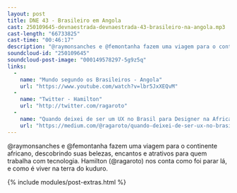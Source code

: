 ```yaml
---
layout: post
title: DNE 43 - Brasileiro em Angola
cast: 250109645-devnaestrada-devnaestrada-43-brasileiro-na-angola.mp3
cast-length: "66733825"
cast-time: "00:46:17"
description: "@raymonsanches e @femontanha fazem uma viagem para o continente africano, descobrindo suas belezas, encantos e atrativos para quem trabalha com tecnologia. Hamilton (@ragaroto) nos conta como foi parar lá, e como é viver na terra do kuduro."
soundcloud-id: "250109645"
soundcloud-post-image: "000149578297-5g9z5q"
links:
  -
    name: "Mundo segundo os Brasileiros - Angola"
    url: "https://www.youtube.com/watch?v=lbr5JxXEQvM"
  -
    name: "Twitter - Hamilton"
    url: "http://twitter.com/ragaroto"
  -
    name: "Quando deixei de ser um UX no Brasil para Designer na Africa"
    url: "https://medium.com/@ragaroto/quando-deixei-de-ser-ux-no-brasil-para-ser-um-designer-na-africa-e64c59e19c12"
---
```


@raymonsanches e @femontanha fazem uma viagem para o continente africano, descobrindo suas belezas, encantos e atrativos para quem trabalha com tecnologia. Hamilton (@ragaroto) nos conta como foi parar lá, e como é viver na terra do kuduro.

{% include modules/post-extras.html %}
